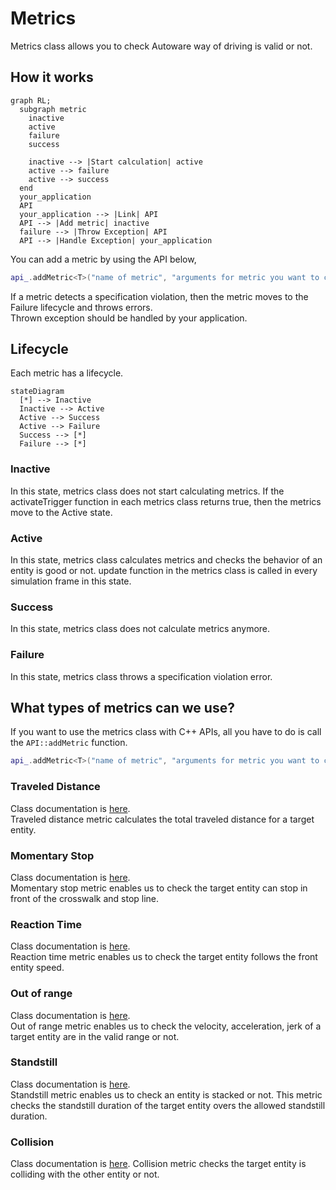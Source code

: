 # Metrics

Metrics class allows you to check Autoware way of driving is valid or not.

## How it works

```mermaid
graph RL;
  subgraph metric
    inactive
    active
    failure
    success

    inactive --> |Start calculation| active
    active --> failure
    active --> success
  end
  your_application
  API
  your_application --> |Link| API
  API --> |Add metric| inactive
  failure --> |Throw Exception| API
  API --> |Handle Exception| your_application
```

You can add a metric by using the API below,

```C++
api_.addMetric<T>("name of metric", "arguments for metric you want to check" ...);
```

If a metric detects a specification violation, then the metric moves to the Failure lifecycle and throws errors.  
Thrown exception should be handled by your application.

## Lifecycle

Each metric has a lifecycle.

```mermaid
stateDiagram
  [*] --> Inactive
  Inactive --> Active
  Active --> Success
  Active --> Failure
  Success --> [*]
  Failure --> [*]
```

### Inactive

In this state, metrics class does not start calculating metrics.
If the activateTrigger function in each metrics class returns true, then the metrics move to the Active state.

### Active

In this state, metrics class calculates metrics and checks the behavior of an entity is good or not.
update function in the metrics class is called in every simulation frame in this state.

### Success

In this state, metrics class does not calculate metrics anymore.

### Failure

In this state, metrics class throws a specification violation error.

## What types of metrics can we use?

If you want to use the metrics class with C++ APIs, all you have to do is call the `API::addMetric` function.

```C++
api_.addMetric<T>("name of metric", "arguments for metric you want to check" ...);
```

### Traveled Distance
[//]: # (TODO : Fix "here" link)
Class documentation is [here](https://tier4.github.io/scenario_simulator_v2/package/traffic_simulator/markdown/Classes/classmetrics_1_1TraveledDistanceMetric/#public-functions).  
Traveled distance metric calculates the total traveled distance for a target entity.

### Momentary Stop
[//]: # (TODO : Fix "here" link)
Class documentation is [here](https://tier4.github.io/scenario_simulator_v2/package/traffic_simulator/markdown/Classes/classmetrics_1_1MomentaryStopMetric/).  
Momentary stop metric enables us to check the target entity can stop in front of the crosswalk and stop line.

### Reaction Time
[//]: # (TODO : Fix "here" link)
Class documentation is [here](https://tier4.github.io/scenario_simulator_v2/package/traffic_simulator/markdown/Classes/classmetrics_1_1ReactionTimeMetric/).  
Reaction time metric enables us to check the target entity follows the front entity speed.

### Out of range
[//]: # (TODO : Fix "here" link)
Class documentation is [here](https://tier4.github.io/scenario_simulator_v2/package/traffic_simulator/markdown/Classes/classmetrics_1_1OutOfRangeMetric/).  
Out of range metric enables us to check the velocity, acceleration, jerk of a target entity are in the valid range or not.

### Standstill
[//]: # (TODO : Fix "here" link)
Class documentation is [here](https://tier4.github.io/scenario_simulator_v2/package/traffic_simulator/markdown/Classes/classmetrics_1_1StandstillMetric/).  
Standstill metric enables us to check an entity is stacked or not.
This metric checks the standstill duration of the target entity overs the allowed standstill duration.

### Collision
[//]: # (TODO : Fix "here" link)
Class documentation is [here](https://tier4.github.io/scenario_simulator_v2/package/traffic_simulator/markdown/Classes/classmetrics_1_1CollisionMetric/).
Collision metric checks the target entity is colliding with the other entity or not.
